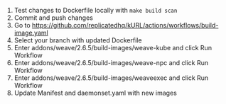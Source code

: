 
1. Test changes to Dockerfile locally with `make build scan`
1. Commit and push changes
1. Go to https://github.com/replicatedhq/kURL/actions/workflows/build-image.yaml
1. Select your branch with updated Dockerfile
1. Enter addons/weave/2.6.5/build-images/weave-kube and click Run Workflow
1. Enter addons/weave/2.6.5/build-images/weave-npc and click Run Workflow
1. Enter addons/weave/2.6.5/build-images/weaveexec and click Run Workflow
1. Update Manifest and daemonset.yaml with new images

